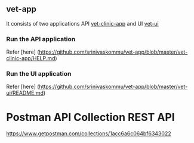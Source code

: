 ## vet-app 

It consists of two applications API [vet-clinic-app](https://github.com/srinivaskommu/vet-app/tree/master/vet-clinic-app) and UI [vet-ui](https://github.com/srinivaskommu/vet-app/tree/master/vet-ui)

### Run the API application
Refer [here] (https://github.com/srinivaskommu/vet-app/blob/master/vet-clinic-app/HELP.md)

### Run the UI application

Refer [here] (https://github.com/srinivaskommu/vet-app/blob/master/vet-ui/README.md)

# Postman API Collection REST API

 https://www.getpostman.com/collections/1acc6a6c064bf6343022

